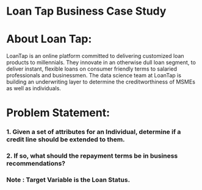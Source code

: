 # Loan Tap Business Case Study


# About Loan Tap:
LoanTap is an online platform committed to delivering customized loan products to millennials. 
They innovate in an otherwise dull loan segment, to deliver instant, flexible loans on consumer friendly 
terms to salaried professionals and businessmen.
The data science team at LoanTap is building an underwriting layer to determine the creditworthiness of 
MSMEs as well as individuals.


# Problem Statement:

### 1. Given a set of attributes for an Individual, determine if a credit line should be extended to them. 
### 2. If so, what should the repayment terms be in business recommendations?


### Note : Target Variable is the Loan Status.
